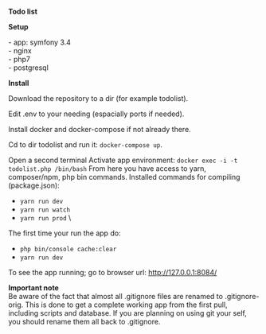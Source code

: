 **Todo list**

**Setup**

\- app: symfony 3.4\
\- nginx\
\- php7\
\- postgresql

**Install**

Download the repository to a dir (for example todolist).

Edit .env to your needing (espacially ports if needed).

Install docker and docker-compose if not already there.

Cd to dir todolist and run it: `docker-compose up`.

Open a second terminal
Activate app environment: `docker exec -i -t todolist.php /bin/bash`
From here you have access to yarn, composer/npm, php bin commands.
Installed commands for compiling (package.json):
- `yarn run dev`
- `yarn run watch`
- `yarn run prod` \

The first time your run the app do: 
- `php bin/console cache:clear`
- `yarn run dev`

To see the app running; go to browser url: http://127.0.0.1:8084/

**Important note** \
Be aware of the fact that almost all .gitignore files are renamed to .gitignore-orig.
This is done to get a complete working app from the first pull, including scripts and database.
If you are planning on using git your self, you should rename them all back to .gitignore.
